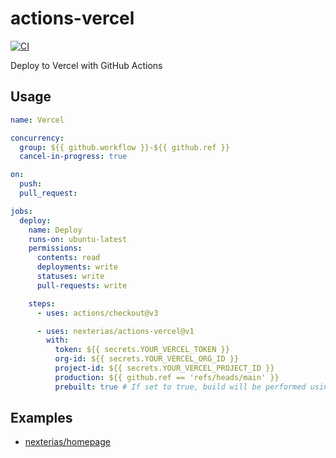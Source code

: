 # actions-vercel

[![CI](https://github.com/nexterias/actions-vercel/actions/workflows/ci.yml/badge.svg)](https://github.com/nexterias/actions-vercel/actions/workflows/ci.yml)

Deploy to Vercel with GitHub Actions

## Usage

```yml
name: Vercel

concurrency:
  group: ${{ github.workflow }}-${{ github.ref }}
  cancel-in-progress: true

on:
  push:
  pull_request:

jobs:
  deploy:
    name: Deploy
    runs-on: ubuntu-latest
    permissions:
      contents: read
      deployments: write
      statuses: write
      pull-requests: write

    steps:
      - uses: actions/checkout@v3

      - uses: nexterias/actions-vercel@v1
        with:
          token: ${{ secrets.YOUR_VERCEL_TOKEN }}
          org-id: ${{ secrets.YOUR_VERCEL_ORG_ID }}
          project-id: ${{ secrets.YOUR_VERCEL_PROJECT_ID }}
          production: ${{ github.ref == 'refs/heads/main' }}
          prebuilt: true # If set to true, build will be performed using GitHub Actions.
```

## Examples

- [nexterias/homepage](https://github.com/nexterias/homepage)
